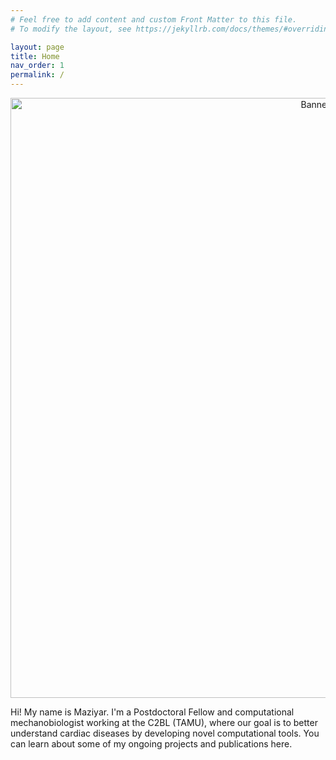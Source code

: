 ```yaml
---
# Feel free to add content and custom Front Matter to this file.
# To modify the layout, see https://jekyllrb.com/docs/themes/#overriding-theme-defaults

layout: page
title: Home
nav_order: 1
permalink: /
---
```


<p align="center" style="text-align: center;">   
    <img src="https://github.com/Maziyark/maziyark.github.io/blob/gh-pages/assets/LinkedIn_banner_01.png?raw=true" alt="Banner" class="center" style="width: 100vw; min-width: 400px;"> 
</p>

Hi! My name is Maziyar. I'm a Postdoctoral Fellow and computational mechanobiologist working at the C2BL (TAMU), where our goal is to better understand cardiac diseases by developing novel computational tools.
You can learn about some of my ongoing projects and publications here.

